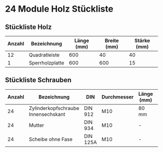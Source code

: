 # 24 Module Holz Stückliste

## Stückliste Holz

Anzahl | Bezeichnung | Länge (mm) | Breite (mm) | Stärke (mm) 
--- | --- | --- | --- | --- | 
12 | Quadratleiste | 600 | 40 | 40 | 
1 | Sperrholzplatte | 600 | 600 | 15 | 

## Stückliste Schrauben

Anzahl | Bezeichnung | DIN | Durchmesser | Länge (mm) | Material |  
--- | --- | --------- | --- | --- | --- | 
24 | Zylinderkopfschraube Innensechskant | DIN 912 | M10 | 80 mm | verzinkt |
24 | Mutter | DIN 934 | M10 | - | verzinkt |
24 | Scheibe ohne Fase | DIN 125A | M10 | - | verzinkt |
